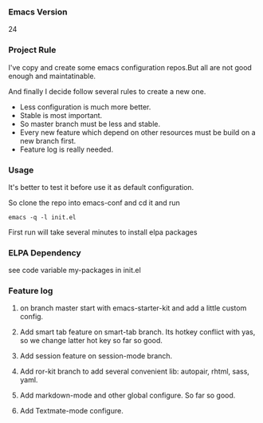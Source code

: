 ### Emacs Version
24

### Project Rule
I've copy and create some emacs configuration repos.But all are not good enough and maintatinable.

And finally I decide follow several rules to create a new one.

* Less configuration is much more better.
* Stable is most important.
* So master branch must be less and stable.
* Every new feature which depend on other resources must be build on a
  new branch first.
* Feature log is really needed.

### Usage
It's better to test it before use it as default configuration.

So clone the repo into emacs-conf and cd it and run
```shell
emacs -q -l init.el
```
First run will take several minutes to install elpa packages

### ELPA Dependency
see code variable my-packages in init.el

### Feature log

1. on branch master
start with emacs-starter-kit and add a little custom config.

2. Add smart tab feature on smart-tab branch. Its hotkey conflict with yas, so we change latter hot key
so far so good.

3. Add session feature on session-mode branch.

4. Add ror-kit branch to add several convenient lib: autopair, rhtml, sass, yaml.

5. Add markdown-mode and other global configure.
So far so good.

6. Add Textmate-mode configure.
